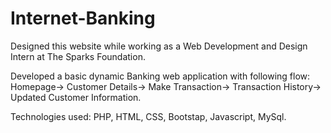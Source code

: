 # Internet-Banking

Designed this website while working as a Web Development and Design Intern at The Sparks Foundation.

Developed a basic dynamic Banking web application with following flow: 
       Homepage-> Customer Details-> Make Transaction-> Transaction History-> Updated Customer Information.

Technologies used: PHP, HTML, CSS, Bootstap, Javascript, MySql.


